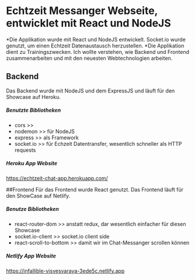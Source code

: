 # Echtzeit Messanger Webseite, entwicklet mit React und NodeJS
*Die Applikation wurde mit React und NodeJS entwickelt. Socket.io wurde genutzt, um einen Echtzeit Datenaustausch herzustellen.
*Die Applikation dient zu Trainingszwecken. Ich wollte verstehen, wie Backend und Frontend zusammenarbeiten und mit den neuesten Webtechnologien arbeiten.

## Backend
Das Backend wurde mit NodeJS und dem ExpressJS und läuft für den Showcase auf Heroku.

##### Benutzte Bibliotheken
* cors >>
* nodemon >> für NodeJS
* express >> als Framework
* socket.io >> für Echzeit Datentransfer, wesentlich schneller als HTTP requests

##### Heroku App Website
https://echtzeit-chat-app.herokuapp.com/

##Frontend
Für das Frontend wurde React genutzt. Das Frontend läuft für den ShowCase auf Netlify.

##### Benutze Bibliotheken
* react-router-dom >> anstatt redux, dar wesentlich einfacher für diesen Showcase
* socket.io-client >> socket.io client side
* react-scroll-to-bottom >> damit wir im Chat-Messanger scrollen können

##### Netlify App Website
https://infallible-visvesvaraya-3ede5c.netlify.app

